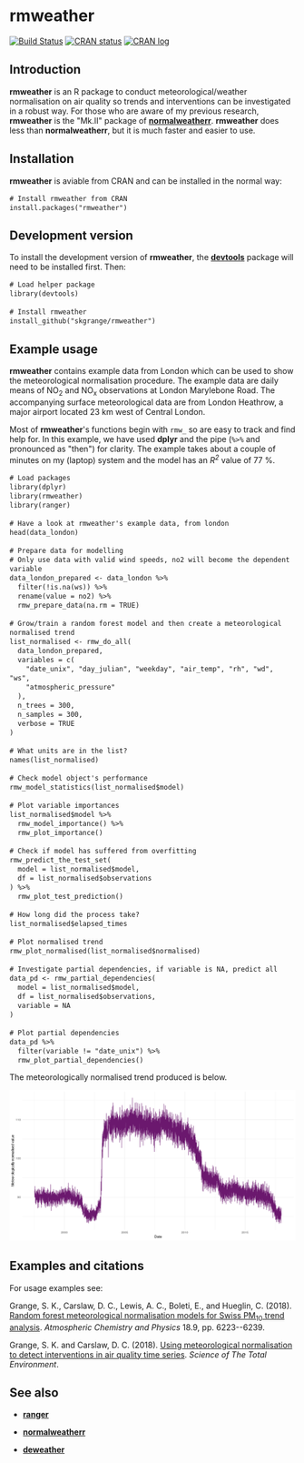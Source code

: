 # **rmweather**

[![Build Status](https://travis-ci.org/skgrange/rmweather.svg?branch=master)](https://travis-ci.org/skgrange/rmweather)
[![CRAN status](http://www.r-pkg.org/badges/version/rmweather)](https://cran.r-project.org/package=rmweather)
[![CRAN log](https://cranlogs.r-pkg.org/badges/last-week/rmweather?color=brightgreen)](https://cran.r-project.org/package=rmweather)

## Introduction

**rmweather** is an R package to conduct meteorological/weather normalisation on air quality so trends and interventions can be investigated in a robust way. For those who are aware of my previous research, **rmweather** is the "Mk.II" package of [**normalweatherr**](https://github.com/skgrange/normalweatherr). **rmweather** does less than **normalweatherr**, but it is much faster and easier to use. 

## Installation

**rmweather** is aviable from CRAN and can be installed in the normal way: 

```
# Install rmweather from CRAN
install.packages("rmweather")
```

## Development version

To install the development version of **rmweather**, the [**devtools**](https://github.com/hadley/devtools) package will need to be installed first. Then:

```
# Load helper package
library(devtools)

# Install rmweather
install_github("skgrange/rmweather")
```

## Example usage

**rmweather** contains example data from London which can be used to show the meteorological normalisation procedure. The example data are daily means of NO<sub>2</sub> and NO<sub>x</sub> observations at London Marylebone Road. The accompanying surface meteorological data are from London Heathrow, a major airport located 23 km west of Central London. 

Most of **rmweather**'s functions begin with `rmw_` so are easy to track and find help for. In this example, we have used **dplyr** and the pipe (`%>%` and pronounced as "then") for clarity. The example takes about a couple of minutes on my (laptop) system and the model has an *R<sup>2</sup>* value of 77 %. 

```
# Load packages
library(dplyr)
library(rmweather)
library(ranger)

# Have a look at rmweather's example data, from london
head(data_london)

# Prepare data for modelling
# Only use data with valid wind speeds, no2 will become the dependent variable
data_london_prepared <- data_london %>% 
  filter(!is.na(ws)) %>% 
  rename(value = no2) %>% 
  rmw_prepare_data(na.rm = TRUE)

# Grow/train a random forest model and then create a meteorological normalised trend 
list_normalised <- rmw_do_all(
  data_london_prepared,
  variables = c(
    "date_unix", "day_julian", "weekday", "air_temp", "rh", "wd", "ws",
    "atmospheric_pressure"
  ),
  n_trees = 300,
  n_samples = 300,
  verbose = TRUE
)

# What units are in the list? 
names(list_normalised)

# Check model object's performance
rmw_model_statistics(list_normalised$model)

# Plot variable importances
list_normalised$model %>% 
  rmw_model_importance() %>% 
  rmw_plot_importance()

# Check if model has suffered from overfitting
rmw_predict_the_test_set(
  model = list_normalised$model,
  df = list_normalised$observations
) %>% 
  rmw_plot_test_prediction()

# How long did the process take? 
list_normalised$elapsed_times

# Plot normalised trend
rmw_plot_normalised(list_normalised$normalised)

# Investigate partial dependencies, if variable is NA, predict all
data_pd <- rmw_partial_dependencies(
  model = list_normalised$model, 
  df = list_normalised$observations,
  variable = NA
)

# Plot partial dependencies
data_pd %>% 
  filter(variable != "date_unix") %>% 
  rmw_plot_partial_dependencies()
```

The meteorologically normalised trend produced is below.

![](man/figures/normalised_no2_example.png)

## Examples and citations

For usage examples see: 

Grange, S. K., Carslaw, D. C., Lewis, A. C., Boleti, E., and Hueglin, C. (2018). [Random forest meteorological normalisation models for Swiss PM<sub>10</sub> trend analysis](https://www.atmos-chem-phys.net/18/6223/2018/). *Atmospheric Chemistry and Physics* 18.9, pp. 6223--6239.
  
Grange, S. K. and Carslaw, D. C. (2018). [Using meteorological normalisation to detect interventions in air quality time series](http://www.sciencedirect.com/science/article/pii/S004896971834244X). *Science of The Total Environment*.



## See also

  - [**ranger**](https://github.com/imbs-hl/ranger)
  
  - [**normalweatherr**](https://github.com/skgrange/normalweatherr)
  
  - [**deweather**](https://github.com/davidcarslaw/deweather)
